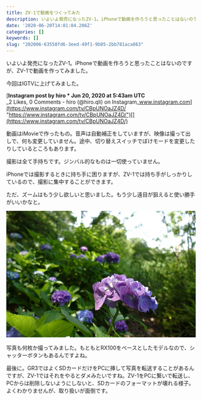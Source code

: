 ```yaml
---
title: ZV-1で動画をつくってみた
description: いよいよ発売になったZV-1。iPhoneで動画を作ろうと思ったことはないのですが、ZV-1で動画を作ってみました。
date: '2020-06-20T14:01:04.206Z'
categories: []
keywords: []
slug: "202006-63558fd6-3eed-49f1-9b05-2bb781aca863"
---
```

いよいよ発売になったZV-1。iPhoneで動画を作ろうと思ったことはないのですが、ZV-1で動画を作ってみました。

今回はIGTVに上げてみました。

[**Instagram post by hiro \* Jun 20, 2020 at 5:43am UTC**  
_2 Likes, 0 Comments - hiro (@hiro.qli) on Instagram_www.instagram.com](https://www.instagram.com/tv/CBpUNOaJZ4D/ "https://www.instagram.com/tv/CBpUNOaJZ4D/")[](https://www.instagram.com/tv/CBpUNOaJZ4D/)

動画はiMovieで作ったもの。音声は自動補正をしていますが、映像は撮って出しで、何も変更していません。途中、切り替えスイッチでぼけモードを変更したりしているところもあります。

撮影は全て手持ちです。ジンバル的なものは一切使っていません。

iPhoneでは撮影するときに持ち手に困りますが、ZV-1では持ち手がしっかりしているので、撮影に集中することができます。

ただ、ズームはもう少し欲しいと思いました。もう少し遠目が狙えると使い勝手がいいかなと。

![](1__qJ__Ul2__cFge0RBxUhXtoXg.jpeg)

写真も何枚か撮ってみました。もともとRX100をベースとしたモデルなので、シャッターボタンもあるんですよね。

最後に。GR3ではよくSDカードだけをPCに挿して写真を転送することがあるんですが、ZV-1ではそれをやるとダメみたいですね。ZV-1をPCに繋いで転送し、PCからは削除しないようにしないと、SDカードのフォーマットが壊れる様子。よくわかりませんが、取り扱いが面倒です。